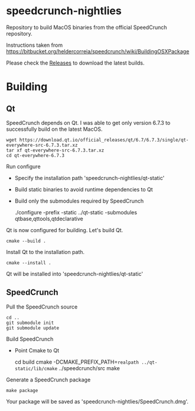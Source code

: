 # speedcrunch-nightlies
Repository to build MacOS binaries from the official SpeedCrunch repository.

Instructions taken from
https://bitbucket.org/heldercorreia/speedcrunch/wiki/BuildingOSXPackage

Please check the [Releases](https://github.com/tsengf/speedcrunch-nightlies/releases) to download the latest builds.

# Building

## Qt
SpeedCrunch depends on Qt. I was able to get only version 6.7.3 to successfully build on the latest MacOS.

    wget https://download.qt.io/official_releases/qt/6.7/6.7.3/single/qt-everywhere-src-6.7.3.tar.xz
    tar xf qt-everywhere-src-6.7.3.tar.xz
    cd qt-everywhere-6.7.3

Run configure
* Specify the installation path 'speedcrunch-nightlies/qt-static'
* Build static binaries to avoid runtime dependencies to Qt
* Build only the submodules required by SpeedCrunch

    ./configure -prefix -static ../qt-static -submodules qtbase,qttools,qtdeclarative

Qt is now configured for building. Let's build Qt.

    cmake --build .

Install Qt to the installation path.

    cmake --install .

Qt will be installed into 'speedcrunch-nightlies/qt-static'

## SpeedCrunch

Pull the SpeedCrunch source

    cd ..
    git submodule init
    git submodule update

Build SpeedCrunch
* Point Cmake to Qt

    cd build
    cmake -DCMAKE_PREFIX_PATH=`realpath ../qt-static/lib/cmake` ../speedcrunch/src
    make

Generate a SpeedCrunch package

    make package

Your package will be saved as 'speedcrunch-nightlies/SpeedCrunch.dmg'.
